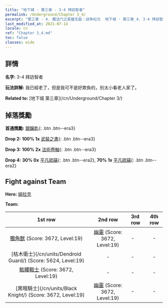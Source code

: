 ```yaml
---
title: "地下城 - 第三章 - 3-4 拜訪智者"
permalink: /Underground/Chapter 3_4/
excerpt: "第三章 - 4. 魔法门之英雄无敌：战争纪元  地下城 - 第三章_4. 3-4 拜訪智者"
last_modified_at: 2021-07-14
locale: cn
ref: "Chapter 3_4.md"
toc: false
classes: wide
---
```


## 詳情

 **名字:** 3-4 拜訪智者

 **玩法詳解:**       我已經老了，但是我可不是好欺負的，別太小看老人家了。

 **Related to:** [地下城 第三章](/cn/Underground/Chapter 3/)

## 掉落獎勵

 **首通獎勵:** [銀鑰匙](/cn/Items/con_693/){: .btn .btn--era3}

 **Drop 2:** **100% 1x** [武裝之書](/cn/Items/mat_18/){: .btn .btn--era3}

 **Drop 3:** **100% 2x** [法術卷軸](/cn/Items/con_694/){: .btn .btn--era3}

 **Drop 4:** **30% 0x** [平凡硫磺](/cn/Items/mat_9/){: .btn .btn--era2}, **70% 1x** [平凡硫磺](/cn/Items/mat_9/){: .btn .btn--era2}


## Fight against Team
 **Hero:** [姆拉克](/cn/heroes/Mullich/)

 **Team:**


  | 1st row | 2nd row | 3rd row | 4th row |
  |:----:|:----:|:----|:----:|
  | [獨角獸](/cn/units/Unicorn/) (Score: 3672, Level:19)  | [幽靈](/cn/units/Wight/) (Score: 3672, Level:19)  | - | - |
  | [枯木衛士](/cn/units/Dendroid Guard/) (Score: 5624, Level:19)  | - | - | - |
  | [骷髏戰士](/cn/units/Skeleton/) (Score: 3672, Level:19)  | - | - | - |
  | [黑暗騎士](/cn/units/Black Knight/) (Score: 3672, Level:19)  | [幽靈](/cn/units/Wight/) (Score: 3672, Level:19)  | - | - |


